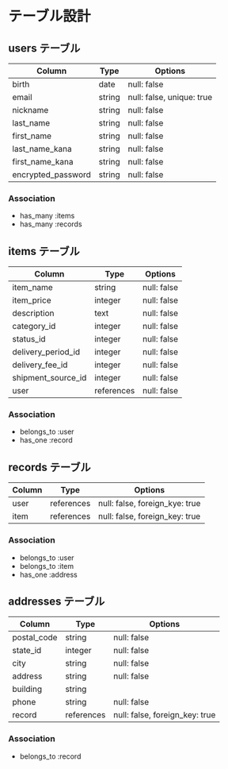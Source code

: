 # テーブル設計

## users テーブル

| Column              | Type    | Options                        |
| ------------------- | ------- | ------------------------------ |
| birth               | date    | null: false                    |
| email               | string  | null: false, unique: true      |
| nickname            | string  | null: false                    |
| last_name           | string  | null: false                    |
| first_name          | string  | null: false                    |
| last_name_kana      | string  | null: false                    |
| first_name_kana     | string  | null: false
| encrypted_password  | string  | null: false

### Association
- has_many :items
- has_many :records


## items テーブル

| Column              | Type       | Options                        |
| ------------------- | ---------- | ------------------------------ |
| item_name           | string     | null: false                    |
| item_price          | integer    | null: false                    |
| description         | text       | null: false                    |
| category_id         | integer    | null: false                    |
| status_id           | integer    | null: false                    |
| delivery_period_id  | integer    | null: false                    |
| delivery_fee_id     | integer    | null: false                    |
| shipment_source_id  | integer    | null: false                    |
| user                | references | null: false                    |

### Association
- belongs_to :user
- has_one    :record


## records テーブル

| Column       | Type       | Options                        |
| ------------ | ---------- | ------------------------------ |
| user         | references | null: false, foreign_kye: true |
| item         | references | null: false, foreign_key: true |

### Association
- belongs_to :user
- belongs_to :item
- has_one    :address


## addresses テーブル

| Column        | Type       | Options                       |
| ------------- | ---------- | ----------------------------- |
| postal_code   | string     | null: false                   |
| state_id      | integer    | null: false                   |
| city          | string     | null: false                   |
| address       | string     | null: false                   |
| building      | string     |                    |
| phone         | string     | null: false                   |
| record        | references | null: false, foreign_key: true|

### Association
- belongs_to :record
